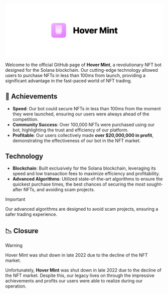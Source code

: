 ![Header Image](header.png)

Welcome to the official GitHub page of **Hover Mint**, a revolutionary NFT bot designed for the Solana blockchain. Our cutting-edge technology allowed users to purchase NFTs in less than 100ms from launch, providing a significant advantage in the fast-paced world of NFT trading.

## 🎉 Achievements

- **Speed**: Our bot could secure NFTs in less than 100ms from the moment they were launched, ensuring our users were always ahead of the competition.
- **Community Success**: Over 100,000 NFTs were purchased using our bot, highlighting the trust and efficiency of our platform.
- **Profitable**: Our users collectively made **over $20,000,000 in profit**, demonstrating the effectiveness of our bot in the NFT market.

## Technology

- **Blockchain**: Built exclusively for the Solana blockchain, leveraging its speed and low transaction fees to maximize efficiency and profitability.
- **Advanced Algorithms**: Utilized state-of-the-art algorithms to ensure the quickest purchase times, the best chances of securing the most sought-after NFTs, and avoiding scam projects.

> [!IMPORTANT]
> Our advanced algorithms are designed to avoid scam projects, ensuring a safer trading experience.

## 📉 Closure

> [!WARNING]
> Hover Mint was shut down in late 2022 due to the decline of the NFT market. 

Unfortunately, **Hover Mint** was shut down in late 2022 due to the decline of the NFT market. Despite this, our legacy lives on through the impressive achievements and profits our users were able to realize during our operation.